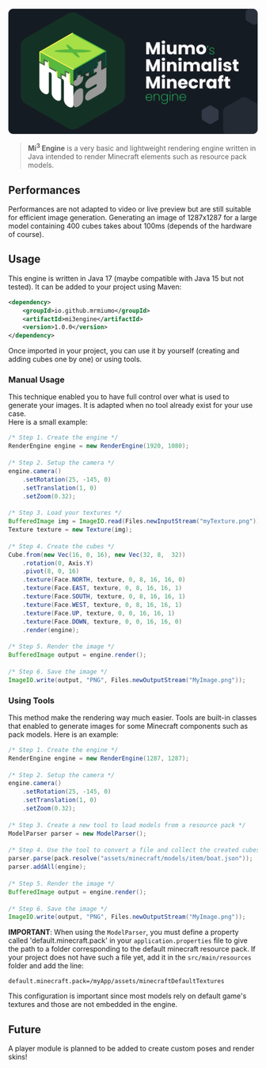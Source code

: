 ![Mi³ logo](mi3-banner.png)

> **Mi<sup>3</sup> Engine** is a very basic and lightweight rendering engine written in Java intended to render Minecraft elements such as resource pack models.
## Performances
Performances are not adapted to video or live preview but are still suitable for efficient image generation. Generating an image of 1287x1287 for a large model containing 400 cubes takes about 100ms (depends of the hardware of course).
## Usage
This engine is written in Java 17 (maybe compatible with Java 15 but not tested). It can be added to your project using Maven:
```xml
<dependency>
    <groupId>io.github.mrmiumo</groupId>
    <artifactId>mi3engine</artifactId>
    <version>1.0.0</version>
</dependency>
```
Once imported in your project, you can use it by yourself (creating and adding cubes one by one) or using tools.
### Manual Usage
This technique enabled you to have full control over what is used to generate your images. It is adapted when no tool already exist for your use case.</br>
Here is a small example:
```java
/* Step 1. Create the engine */
RenderEngine engine = new RenderEngine(1920, 1080);

/* Step 2. Setup the camera */
engine.camera()
    .setRotation(25, -145, 0)
    .setTranslation(1, 0)
    .setZoom(0.32);

/* Step 3. Load your textures */
BufferedImage img = ImageIO.read(Files.newInputStream("myTexture.png"));
Texture texture = new Texture(img);

/* Step 4. Create the cubes */
Cube.from(new Vec(16, 0, 16), new Vec(32, 8,  32))
    .rotation(0, Axis.Y)
    .pivot(8, 0, 16)
    .texture(Face.NORTH, texture, 0, 8, 16, 16, 0)
    .texture(Face.EAST, texture, 0, 8, 16, 16, 1)
    .texture(Face.SOUTH, texture, 0, 8, 16, 16, 1)
    .texture(Face.WEST, texture, 0, 8, 16, 16, 1)
    .texture(Face.UP, texture, 0, 0, 16, 16, 1)
    .texture(Face.DOWN, texture, 0, 0, 16, 16, 0)
    .render(engine);

/* Step 5. Render the image */
BufferedImage output = engine.render();

/* Step 6. Save the image */
ImageIO.write(output, "PNG", Files.newOutputStream("MyImage.png"));
```

### Using Tools
This method make the rendering way much easier. Tools are built-in classes that enabled to generate images for some Minecraft components such as pack models. Here is an example:

```java
/* Step 1. Create the engine */
RenderEngine engine = new RenderEngine(1287, 1287);

/* Step 2. Setup the camera */
engine.camera()
    .setRotation(25, -145, 0)
    .setTranslation(1, 0)
    .setZoom(0.32);

/* Step 3. Create a new tool to load models from a resource pack */
ModelParser parser = new ModelParser();

/* Step 4. Use the tool to convert a file and collect the created cubes */
parser.parse(pack.resolve("assets/minecraft/models/item/boat.json"));
parser.addAll(engine);

/* Step 5. Render the image */
BufferedImage output = engine.render();

/* Step 6. Save the image */
ImageIO.write(output, "PNG", Files.newOutputStream("MyImage.png"));
```
**IMPORTANT**: When using the `ModelParser`, you must define a property called 'default.minecraft.pack' in your `application.properties` file to give the path to a folder corresponding to the default minecraft resource pack. If your project does not have such a file yet, add it in the `src/main/resources` folder and add the line:
```properties
default.minecraft.pack=/myApp/assets/minecraftDefaultTextures
```
This configuration is important since most models rely on default game's textures and those are not embedded in the engine.
## Future
A player module is planned to be added to create custom poses and render skins!